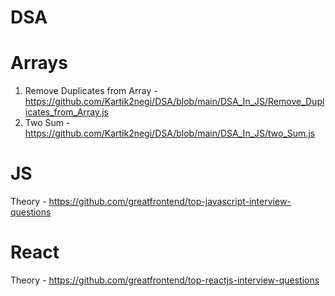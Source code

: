 # DSA

# Arrays 
1. Remove Duplicates from Array - https://github.com/Kartik2negi/DSA/blob/main/DSA_In_JS/Remove_Duplicates_from_Array.js
2. Two Sum - https://github.com/Kartik2negi/DSA/blob/main/DSA_In_JS/two_Sum.js



# JS 
Theory - https://github.com/greatfrontend/top-javascript-interview-questions

# React 
Theory - https://github.com/greatfrontend/top-reactjs-interview-questions